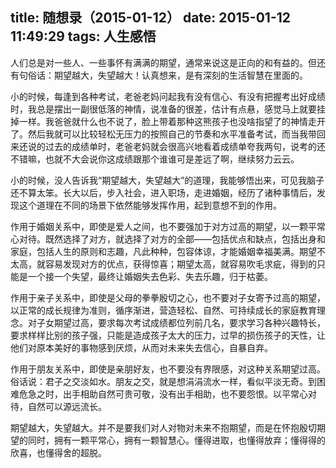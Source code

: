 title: 随想录（2015-01-12）
date: 2015-01-12 11:49:29
tags: 人生感悟
---
人们总是对一些人、一些事怀有满满的期望，通常来说这是正向的和有益的。但还有句俗话：期望越大，失望越大！认真想来，是有深刻的生活智慧在里面的。

小的时候，每逢到各种考试，老爸老妈问起我有没有信心、有没有把握考出好成绩时，我总是摆出一副很低落的神情，说准备的很差，估计有点悬，感觉马上就要挂掉一样。我爸爸就什么也不说了，脸上带着那种这熊孩子也没啥指望了的神情走开了。然后我就可以比较轻松无压力的按照自己的节奏和水平准备考试，而当我带回来还说的过去的成绩单时，老爸老妈就会很高兴地看着成绩单夸我两句，说考的还不错嘛，也就不大会说你这成绩跟那个谁谁可是差远了啊，继续努力云云。

小的时候，没人告诉我“期望越大，失望越大”的道理，我能够悟出来，可见我脑子还不算太笨。长大以后，步入社会，进入职场，走进婚姻，经历了诸种事情后，发现这个道理在不同的场景下依然能够发挥作用，起到意想不到的作用。

作用于婚姻关系中，即使是爱人之间，也不要强加于对方过高的期望，以一颗平常心对待。既然选择了对方，就选择了对方的全部——包括优点和缺点，包括出身和家庭，包括人生的原则和志趣，凡此种种，包容体谅，才能婚姻幸福美满。期望不太高，就容易发现对方的优点，获得惊喜；期望太高，就容易吹毛求疵，得到的只能是一个接一个失望，最终让婚姻失去色彩、失去乐趣，归于枯萎。

作用于亲子关系中，即使是父母的拳拳殷切之心，也不要对子女寄予过高的期望，以正常的成长规律为准则，循序渐进，营造轻松、自然、可持续成长的家庭教育理念。对子女期望过高，要求每次考试成绩都位列前几名，要求学习各种兴趣特长，要求样样比别的孩子强，只能是造成孩子太大的压力，过早的损伤孩子的天性，让他们对原本美好的事物感到厌烦，从而对未来失去信心，自暴自弃。

作用于朋友关系中，即使是亲朋好友，也不要没有界限感，对这种关系期望过高。俗话说：君子之交淡如水。朋友之交，就是想涓涓流水一样，看似平淡无奇。到困难危急之时，出手相助自然可贵可敬，没有出手相助，也不要怨恨。以平常心对待，自然可以源远流长。

期望越大，失望越大。并不是要我们对人对物对未来不抱期望，而是在怀抱殷切期望的同时，拥有一颗平常心，拥有一颗智慧心。懂得进取，也懂得放弃；懂得得的欣喜，也懂得舍的超脱。
